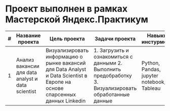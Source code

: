 
# Проект выполнен в рамках Мастерской Яндекс.Практикум  
|#| Название проекта | Цель проекта |Задачи проекта | Навыки и инстурменты | Ссылки |
|-|------------------|--------------|----------------|----------------------------------------|----------|
|1|Анализ вакансии для data analyst и data scientist |Визуализировать информацию о рынке вакансий для Data Analyst и Data Scientist в Европе на основе спарсенных данных Linkedin|1. Загрузить и ознакомиться с данными 2. Выполнить предобработку 3. Визуализировать обработанные данные|Python, Pandas, jupyter notebook, Tableau|[Тетрадь с предобработкой](https://github.com/imnmbr13/PetProjects/blob/main/Linkedin_clear_git.ipynb) [Дашборд в Tableau](https://public.tableau.com/views/LinkedinDashboard_16865479940590/Dashboard1?:language=en-US&publish=yes&:display_count=n&:origin=viz_share_link)|

